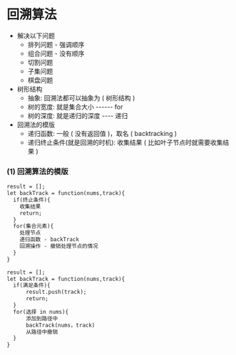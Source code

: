# 回溯算法

- 解决以下问题
  - 排列问题 - 强调顺序
  - 组合问题 - 没有顺序
  - 切割问题
  - 子集问题
  - 棋盘问题
- 树形结构
  - 抽象: 回溯法都可以抽象为 ( 树形结构 )
  - 树的宽度: 就是集合大小 ------ for
  - 树的深度: 就是递归的深度 ---- 递归
- 回溯法的模版
  - 递归函数: 一般 ( 没有返回值 )，取名 ( backtracking )
  - 递归终止条件(就是回溯的时机): 收集结果 ( 比如叶子节点时就需要收集结果 )

### (1) 回溯算法的模版

```1
result = [];
let backTrack = function(nums,track){
  if(终止条件){
    收集结果
    return;
  }
  for(集合元素){
    处理节点
    递归函数 - backTrack
    回溯操作 - 撤销处理节点的情况
  }
}
```

```2
result = [];
let backTrack = function(nums,track){
  if(满足条件){
      result.push(track);
      return;
  }
  for(选择 in nums){
      添加到路径中
      backTrack(nums，track)
      从路径中撤销
  }
}
```
